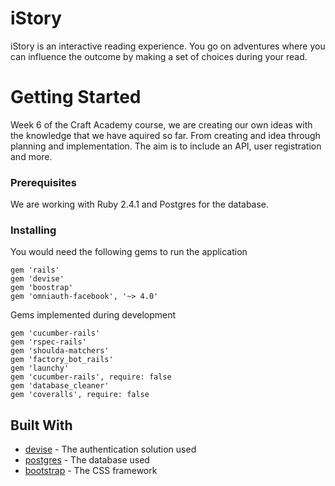 # iStory

iStory is an interactive reading experience. You go on adventures where you can influence the outcome by making a set of choices during your read.

# Getting Started

Week 6 of the Craft Academy course, we are creating our own ideas with the knowledge that we have aquired so far.
From creating and idea through planning and implementation. The aim is to include an API, user registration and more.


### Prerequisites

We are working with Ruby 2.4.1 and Postgres for the database.

### Installing

You would need the following gems to run the application

```
gem 'rails'
gem 'devise'
gem 'boostrap'
gem 'omniauth-facebook', '~> 4.0'
```

Gems implemented during development

```
gem 'cucumber-rails'
gem 'rspec-rails'
gem 'shoulda-matchers'
gem 'factory_bot_rails'
gem 'launchy'
gem 'cucumber-rails', require: false
gem 'database_cleaner'
gem 'coveralls', require: false
```

## Built With

* [devise](https://github.com/plataformatec/devise) - The authentication solution used
* [postgres](https://www.postgresql.org/) - The database used
* [bootstrap](https://getbootstrap.com/) - The CSS framework
